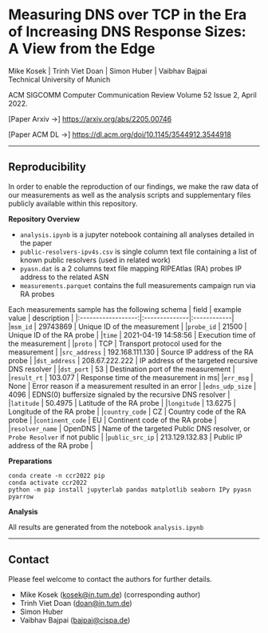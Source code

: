 # Measuring DNS over TCP in the Era of Increasing DNS Response Sizes: A View from the Edge

Mike Kosek | Trinh Viet Doan | Simon Huber | Vaibhav Bajpai  
Technical University of Munich

ACM SIGCOMM Computer Communication Review Volume 52 Issue 2, April 2022.

[Paper Arxiv &rarr;] https://arxiv.org/abs/2205.00746

[Paper ACM DL &rarr;] https://dl.acm.org/doi/10.1145/3544912.3544918

---

## Reproducibility

In order to enable the reproduction of our findings, we make the raw data of our measurements as well as the analysis scripts and supplementary files publicly available within this repository.

__Repository Overview__
* `analysis.ipynb` is a jupyter notebook containing all analyses detailed in the paper
* `public-resolvers-ipv4s.csv` is single column text file containing  a list of known public resolvers (used in related work)
* `pyasn.dat` is a 2 columns text file mapping RIPEAtlas (RA) probes IP address to the related ASN
* `measurements.parquet` contains the full measurements campaign run via RA probes

Each measurements sample has the following schema
| field              | example value | description |
|:------------------:|:--------------|:------------|
|`msm_id`            | 29743869                 | Unique ID of the measurement |
|`probe_id`          | 21500                    | Unique ID of the RA probe |
|`time`              | 2021-04-19 14:58:56      | Execution time of the measurement |
|`proto`             | TCP                      | Transport protocol used for the measurement |
|`src_address`       | 192.168.111.130          | Source IP address of the RA probe |
|`dst_address`       | 208.67.222.222           | IP address of the targeted recursive DNS resolver |
|`dst_port`          | 53                       | Destination port of the measurement |
|`result_rt`         | 103.077                  | Response time of the measurement in ms|
|`err_msg`           | None                     | Error reason if a measurement resulted in an error |
|`edns_udp_size`     | 4096                     | EDNS(0) buffersize signaled by the recursive DNS resolver |
|`latitude`          | 50.4975                  | Latitude of the RA probe |
|`longitude`         | 13.6275                  | Longitude of the RA probe |
|`country_code`      | CZ                       | Country code of the RA probe |
|`continent_code`    | EU                       | Continent code of the RA probe |
|`resolver_name`     | OpenDNS                  | Name of the targeted Public DNS resolver, or `Probe Resolver` if not public |
|`public_src_ip`     | 213.129.132.83           | Public IP address of the RA probe |


__Preparations__
```
conda create -n ccr2022 pip
conda activate ccr2022
python -m pip install jupyterlab pandas matplotlib seaborn IPy pyasn pyarrow
```

__Analysis__

All results are generated from the notebook `analysis.ipynb`

---

## Contact

Please feel welcome to contact the authors for further details.

* Mike Kosek (kosek@in.tum.de) (corresponding author)
* Trinh Viet Doan (doan@in.tum.de)
* Simon Huber
* Vaibhav Bajpai (bajpai@cispa.de)
